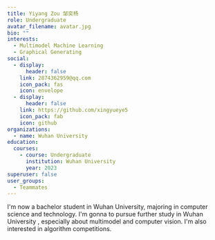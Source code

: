 ```yaml
---
title: Yiyang Zou 邹奕杨
role: Undergraduate
avatar_filename: avatar.jpg
bio: ""
interests:
  - Multimodel Machine Learning
  - Graphical Generating
social:
  - display:
      header: false
    link: 2874362959@qq.com
    icon_pack: fas
    icon: envelope
  - display:
      header: false
    link: https://github.com/xingyueye5
    icon_pack: fab
    icon: github
organizations:
  - name: Wuhan University
education:
  courses:
    - course: Undergraduate
      institution: Wuhan University
      year: 2023
superuser: false
user_groups:
  - Teammates
---
```

I'm now a bachelor student in Wuhan University, majoring in computer science and technology. I'm gonna to pursue further study in Wuhan University , especially about multimodel and computer vision. I'm also interested in algorithm competitions.